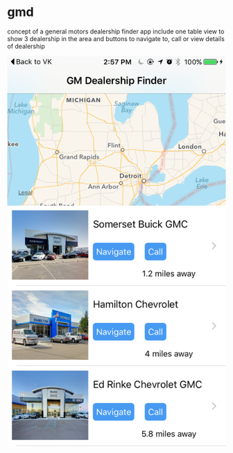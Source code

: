 # gmd

concept of a general motors dealership finder app
include one table view to show 3 dealership in the area and buttons to navigate to, call or view details of dealership

![alt tag](https://raw.githubusercontent.com/epavlov/gmd/master/screenshot.PNG)